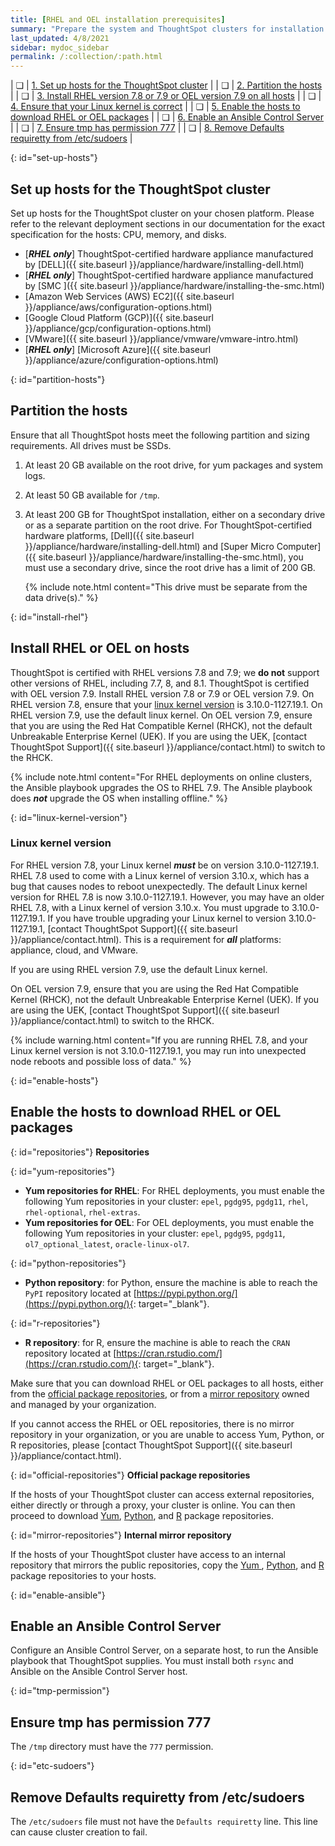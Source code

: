 ```yaml
---
title: [RHEL and OEL installation prerequisites]
summary: "Prepare the system and ThoughtSpot clusters for installation."
last_updated: 4/8/2021
sidebar: mydoc_sidebar
permalink: /:collection/:path.html
---
```

| &#10063; | [1. Set up hosts for the ThoughtSpot cluster](#set-up-hosts) |
| &#10063; | [2. Partition the hosts](#partition-hosts) |
| &#10063; | [3. Install RHEL version 7.8 or 7.9 or OEL version 7.9 on all hosts](#install-rhel) |
| &#10063; | [4. Ensure that your Linux kernel is correct](#linux-kernel-version) |
| &#10063; | [5. Enable the hosts to download RHEL or OEL packages](#enable-hosts) |
| &#10063; | [6. Enable an Ansible Control Server](#enable-ansible) |
| &#10063; | [7. Ensure tmp has permission 777](#tmp-permission) |
| &#10063; | [8. Remove Defaults requiretty from /etc/sudoers](#etc-sudoers) |

{: id="set-up-hosts"}
## Set up hosts for the ThoughtSpot cluster

Set up hosts for the ThoughtSpot cluster on your chosen platform. Please refer to the relevant deployment sections in our documentation for the exact specification for the hosts: CPU, memory, and disks.

- [***RHEL only***] ThoughtSpot-certified hardware appliance manufactured by [DELL]({{ site.baseurl }}/appliance/hardware/installing-dell.html)
- [***RHEL only***] ThoughtSpot-certified hardware appliance manufactured by [SMC ]({{ site.baseurl }}/appliance/hardware/installing-the-smc.html)
- [Amazon Web Services (AWS) EC2]({{ site.baseurl }}/appliance/aws/configuration-options.html)
- [Google Cloud Platform (GCP)]({{ site.baseurl }}/appliance/gcp/configuration-options.html)
- [VMware]({{ site.baseurl }}/appliance/vmware/vmware-intro.html)
- [***RHEL only***] [Microsoft Azure]({{ site.baseurl }}/appliance/azure/configuration-options.html)

{: id="partition-hosts"}
## Partition the hosts

Ensure that all ThoughtSpot hosts meet the following partition and sizing requirements. All drives must be SSDs.

1. At least 20 GB available on the root drive, for yum packages and system logs.

2. At least 50 GB available for `/tmp`.

2. At least 200 GB for ThoughtSpot installation, either on a secondary drive or as a separate partition on the root drive. For ThoughtSpot-certified hardware platforms, [Dell]({{ site.baseurl }}/appliance/hardware/installing-dell.html) and [Super Micro Computer]({{ site.baseurl }}/appliance/hardware/installing-the-smc.html), you must use a secondary drive, since the root drive has a limit of 200 GB.

    {% include note.html content="This drive must be separate from the data drive(s)." %}

{: id="install-rhel"}
## Install RHEL or OEL on hosts

ThoughtSpot is certified with RHEL versions 7.8 and 7.9; we **do not** support other versions of RHEL, including 7.7, 8, and 8.1. ThoughtSpot is certified with OEL version 7.9. Install RHEL version 7.8 or 7.9 or OEL version 7.9. On RHEL version 7.8, ensure that your [linux kernel version](#linux-kernel-version) is 3.10.0-1127.19.1. On RHEL version 7.9, use the default linux kernel. On OEL version 7.9, ensure that you are using the Red Hat Compatible Kernel (RHCK), not the default Unbreakable Enterprise Kernel (UEK). If you are using the UEK, [contact ThoughtSpot Support]({{ site.baseurl }}/appliance/contact.html) to switch to the RHCK.

{% include note.html content="For RHEL deployments on online clusters, the Ansible playbook upgrades the OS to RHEL 7.9. The Ansible playbook does <strong><em>not</em></strong> upgrade the OS when installing offline." %}

{: id="linux-kernel-version"}
### Linux kernel version
For RHEL version 7.8, your Linux kernel ***must*** be on version 3.10.0-1127.19.1. RHEL 7.8 used to come with a Linux kernel of version 3.10.x, which has a bug that causes nodes to reboot unexpectedly. The default Linux kernel version for RHEL 7.8 is now 3.10.0-1127.19.1. However, you may have an older RHEL 7.8, with a Linux kernel of version 3.10.x. You must upgrade to 3.10.0-1127.19.1. If you have trouble upgrading your Linux kernel to version 3.10.0-1127.19.1, [contact ThoughtSpot Support]({{ site.baseurl }}/appliance/contact.html). This is a requirement for ***all*** platforms: appliance, cloud, and VMware.

If you are using RHEL version 7.9, use the default Linux kernel.

On OEL version 7.9, ensure that you are using the Red Hat Compatible Kernel (RHCK), not the default Unbreakable Enterprise Kernel (UEK). If you are using the UEK, [contact ThoughtSpot Support]({{ site.baseurl }}/appliance/contact.html) to switch to the RHCK.

{% include warning.html content="If you are running RHEL 7.8, and your Linux kernel version is not 3.10.0-1127.19.1, you may run into unexpected node reboots and possible loss of data." %}

{: id="enable-hosts"}
## Enable the hosts to download RHEL or OEL packages

{: id="repositories"}
**Repositories**

{: id="yum-repositories"}
- **Yum repositories for RHEL**:
    For RHEL deployments, you must enable the following Yum repositories in your cluster: `epel`, `pgdg95`, `pgdg11`, `rhel`, `rhel-optional`, `rhel-extras`.
- **Yum repositories for OEL**:
    For OEL deployments, you must enable the following Yum repositories in your cluster: `epel`, `pgdg95`, `pgdg11`, `ol7_optional_latest`, `oracle-linux-ol7`.

{: id="python-repositories"}
- **Python repository**: for Python, ensure the machine is able to reach the `PyPI` repository located at [https://pypi.python.org/](https://pypi.python.org/){: target="_blank"}.

{: id="r-repositories"}
- **R repository**: for R, ensure the machine is able to reach the `CRAN` repository located at [https://cran.rstudio.com/](https://cran.rstudio.com/){: target="_blank"}.

Make sure that you can download RHEL or OEL packages to all hosts, either from the [official package repositories](#official-repositories), or from a [mirror repository](#mirror-repositories) owned and managed by your organization.

If you cannot access the RHEL or OEL repositories, there is no mirror repository in your organization, or you are unable to access Yum, Python, or R repositories, please [contact ThoughtSpot Support]({{ site.baseurl }}/appliance/contact.html).

{: id="official-repositories"}
**Official package repositories**

If the hosts of your ThoughtSpot cluster can access external repositories, either directly or through a proxy, your cluster is online. You can then proceed to download [Yum](#yum-repositories), [Python](#python-repositories), and [R](#r-repositories) package repositories.

{: id="mirror-repositories"}
**Internal mirror repository**

If the hosts of your ThoughtSpot cluster have access to an internal repository that mirrors the public repositories, copy the [Yum
](#yum-repositories), [Python](#python-repositories), and [R](#r-repositories) package repositories to your hosts.

{: id="enable-ansible"}
## Enable an Ansible Control Server

Configure an Ansible Control Server, on a separate host, to run the Ansible playbook that ThoughtSpot supplies. You must install both `rsync` and Ansible on the Ansible Control Server host.

{: id="tmp-permission"}
## Ensure tmp has permission 777
The `/tmp` directory must have the `777` permission.

{: id="etc-sudoers"}
## Remove Defaults requiretty from /etc/sudoers
The `/etc/sudoers` file must not have the `Defaults requiretty` line. This line can cause cluster creation to fail.
